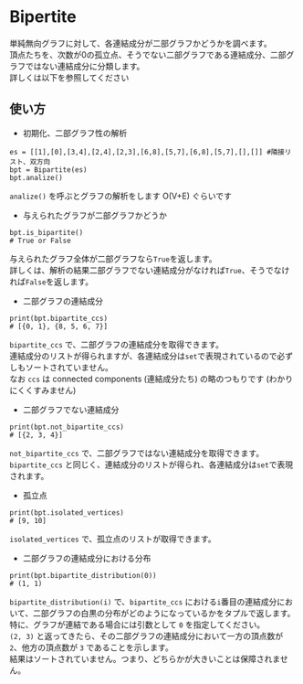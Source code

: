# Bipertite 

単純無向グラフに対して、各連結成分が二部グラフかどうかを調べます。  
頂点たちを、次数が0の孤立点、そうでない二部グラフである連結成分、二部グラフではない連結成分に分類します。  
詳しくは以下を参照してください  

## 使い方

* 初期化、二部グラフ性の解析  

```
es = [[1],[0],[3,4],[2,4],[2,3],[6,8],[5,7],[6,8],[5,7],[],[]] #隣接リスト、双方向
bpt = Bipartite(es)
bpt.analize()
``` 
`analize()` を呼ぶとグラフの解析をします O(V+E) ぐらいです

* 与えられたグラフが二部グラフかどうか  
```
bpt.is_bipartite()
# True or False
```
与えられたグラフ全体が二部グラフなら`True`を返します。  
詳しくは、解析の結果二部グラフでない連結成分がなければ`True`、そうでなければ`False`を返します。  

* 二部グラフの連結成分  

```
print(bpt.bipartite_ccs) 
# [{0, 1}, {8, 5, 6, 7}]
```
`bipartite_ccs` で、二部グラフの連結成分を取得できます。  
連結成分のリストが得られますが、各連結成分は`set`で表現されているので必ずしもソートされていません。  
なお `ccs` は connected components (連結成分たち) の略のつもりです (わかりにくくすみません)  

* 二部グラフでない連結成分  
```
print(bpt.not_bipartite_ccs)
# [{2, 3, 4}]
```
`not_bipartite_ccs` で、二部グラフではない連結成分を取得できます。  
`bipartite_ccs` と同じく、連結成分のリストが得られ、各連結成分は`set`で表現されます。  

* 孤立点  
```
print(bpt.isolated_vertices)
# [9, 10]
```
`isolated_vertices` で、孤立点のリストが取得できます。  

* 二部グラフの連結成分における分布  
```
print(bpt.bipartite_distribution(0))
# (1, 1)
```
`bipartite_distribution(i)` で、`bipartite_ccs` における`i`番目の連結成分において、二部グラフの白黒の分布がどのようになっているかをタプルで返します。  
特に、グラフが連結である場合には引数として `0` を指定してください。   
`(2, 3)` と返ってきたら、その二部グラフの連結成分において一方の頂点数が `2`、他方の頂点数が `3` であることを示します。  
結果はソートされていません。つまり、どちらかが大きいことは保障されません。  
